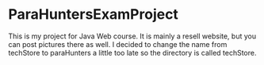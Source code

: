 # ParaHuntersExamProject
This is my project for Java Web course. It is mainly a resell website, but you can post pictures there as well. I decided to change the name from techStore to paraHunters a little too late so the directory is called techStore.
